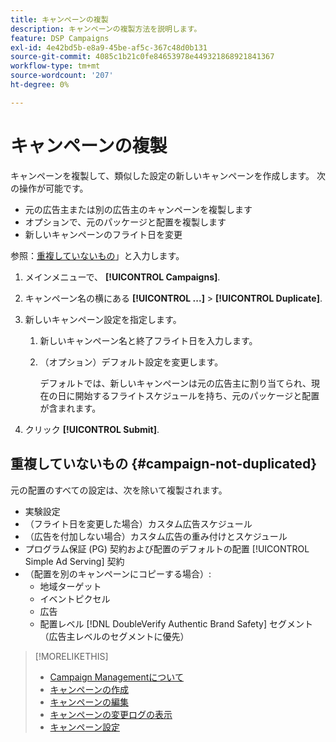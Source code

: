 ```yaml
---
title: キャンペーンの複製
description: キャンペーンの複製方法を説明します。
feature: DSP Campaigns
exl-id: 4e42bd5b-e8a9-45be-af5c-367c48d0b131
source-git-commit: 4085c1b21c0fe84653978e449321868921841367
workflow-type: tm+mt
source-wordcount: '207'
ht-degree: 0%

---
```


# キャンペーンの複製

<!-- Some placements don't have this option. Clarify which placement types aren't eligible -- is it PG placements, or all placements using private inventory? And anything else? -->

キャンペーンを複製して、類似した設定の新しいキャンペーンを作成します。 次の操作が可能です。

* 元の広告主または別の広告主のキャンペーンを複製します
* オプションで、元のパッケージと配置を複製します
* 新しいキャンペーンのフライト日を変更

参照：[重複していないもの](#campaign-not-duplicated)」と入力します。

1. メインメニューで、 **[!UICONTROL Campaigns]**.

1. キャンペーン名の横にある **[!UICONTROL ...]** > **[!UICONTROL Duplicate]**.

1. 新しいキャンペーン設定を指定します。

   1. 新しいキャンペーン名と終了フライト日を入力します。

   1. （オプション）デフォルト設定を変更します。

      デフォルトでは、新しいキャンペーンは元の広告主に割り当てられ、現在の日に開始するフライトスケジュールを持ち、元のパッケージと配置が含まれます。

1. クリック **[!UICONTROL Submit]**.

## 重複していないもの {#campaign-not-duplicated}

元の配置のすべての設定は、次を除いて複製されます。

* 実験設定
* （フライト日を変更した場合）カスタム広告スケジュール
* （広告を付加しない場合）カスタム広告の重み付けとスケジュール
* プログラム保証 (PG) 契約および配置のデフォルトの配置 [!UICONTROL Simple Ad Serving] 契約
* （配置を別のキャンペーンにコピーする場合）:
   * 地域ターゲット
   * イベントピクセル
   * 広告
   * 配置レベル [!DNL DoubleVerify Authentic Brand Safety] セグメント（広告主レベルのセグメントに優先）

>[!MORELIKETHIS]
>
>* [Campaign Managementについて](campaign-about.md)
>* [キャンペーンの作成](campaign-create.md)
>* [キャンペーンの編集](campaign-edit.md)
>* [キャンペーンの変更ログの表示](campaign-change-log.md)
>* [キャンペーン設定](campaign-settings.md)

